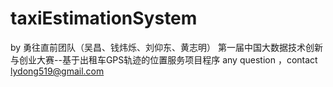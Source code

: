 taxiEstimationSystem
====================

by 勇往直前团队（吴昌、钱炜烁、刘仰东、黄志明）
第一届中国大数据技术创新与创业大赛--基于出租车GPS轨迹的位置服务项目程序
any question ，contact lydong519@gmail.com
